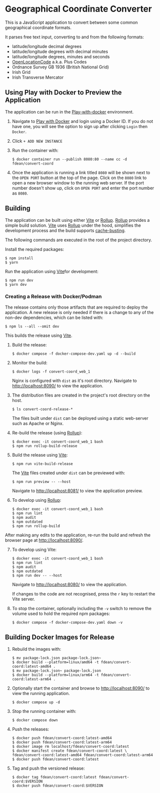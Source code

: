 # Geographical Coordinate Converter

This is a JavaScript application to convert between some common geographical
coordinate formats.

It parses free text input, converting to and from the following formats:

- latitude/longitude decimal degrees
- latitude/longitude degrees with decimal minutes
- latitude/longitude degrees, minutes and seconds
- [OpenLocationCode][olc] a.k.a. Plus Codes
- Ordnance Survey GB 1936 (British National Grid)
- Irish Grid
- Irish Transverse Mercator

[olc]: https://en.wikipedia.org/wiki/Open_Location_Code

## Using Play with Docker to Preview the Application

[play]: https://labs.play-with-docker.com "Play with Docker"

The application can be run in the [Play-with-docker][play] environment.

1.  Navigate to [Play with Docker][play] and login using a Docker ID.  If you
	do not have one, you will see the option to sign up after clicking `Login`
	then `Docker`.

1.  Click `+ ADD NEW INSTANCE`

1.  Run the container with:

		$ docker container run --publish 8080:80 --name cc -d fdean/convert-coord

1.  Once the application is running a link titled `8080` will be shown next to
    the `OPEN PORT` button at the top of the page.  Click on the `8080` link
    to open a new browser window to the running web server.  If the port
    number doesn't show up, click on `OPEN PORT` and enter the port number as
    `8080`.

## Building

The application can be built using either [Vite][] or [Rollup][].  [Rollup][]
provides a simple build solution.  [Vite][] uses [Rollup][] under the hood,
simplifies the development process and the build supports
[cache-busting](https://developer.mozilla.org/en-US/docs/Web/HTTP/Caching#cache_busting).

[Vite]: https://vite.dev/ "Next Generation Frontend Tooling"
[Rollup]: https://rollupjs.org "The JavaScript module bundler"

The following commands are executed in the root of the project directory.

Install the required packages:

	$ npm install
	$ yarn

Run the application using [Vite][]for development:

	$ npm run dev
	$ yarn dev

### Creating a Release with Docker/Podman

The release contains only those artifacts that are required to deploy the
application.  A new release is only needed if there is a change to any of the
non-dev dependencies, which can be listed with:

	$ npm ls --all --omit dev

This builds the release using [Vite][].

1.  Build the release:

		$ docker compose -f docker-compose-dev.yaml up -d --build

2.  Monitor the build:

		$ docker logs -f convert-coord_web_1

	Nginx is configured with `dist` as it's root directory.  Navigate to
    <http://localhost:8090/> to view the application.

3.  The distribution files are created in the project's root directory on the
    host.

		$ ls convert-coord-release-*

	The files built under `dist` can be deployed using a static web-server
	such as Apache or Nginx.

4.  Re-build the release (using [Rollup][]):

		$ docker exec -it convert-coord_web_1 bash
		$ npm run rollup-build-release

5.  Build the release using [Vite][]:

		$ npm run vite-build-release

	The [Vite][] files created under `dist` can be previewed with:

		$ npm run preview -- --host

	Navigate to <http://localhost:8081/> to view the application preview.

6.  To develop using [Rollup][]:

		$ docker exec -it convert-coord_web_1 bash
		$ npm run lint
		$ npm audit
		$ npm outdated
		$ npm run rollup-build

After making any edits to the application, re-run the build and refresh the
browser page at <http://localhost:8090/>.

7.  To develop using Vite:

		$ docker exec -it convert-coord_web_1 bash
		$ npm run lint
		$ npm audit
		$ npm outdated
		$ npm run dev -- --host

	Navigate to <http://localhost:8080/> to view the application.

	If changes to the code are not recognised, press the `r` key to restart
    the Vite server.

8.  To stop the container, optionally including the `-v` switch to remove the
    volume used to hold the required npm packages:

		$ docker compose -f docker-compose-dev.yaml down -v

## Building Docker Images for Release

1.  Rebuild the images with:

		$ mv package-lock.json package-lock.json~
		$ docker build --platform=linux/amd64 -t fdean/convert-coord:latest-amd64 .
		$ mv package-lock.json~ package-lock.json
		$ docker build --platform=linux/arm64 -t fdean/convert-coord:latest-arm64 .

2.  Optionally start the container and browse to <http://localhost:8090/> to
    view the running application.

		$ docker compose up -d

3.  Stop the running container with:

		$ docker compose down

4.  Push the releases:

		$ docker push fdean/convert-coord:latest-amd64
		$ docker push fdean/convert-coord:latest-arm64
		$ docker image rm localhost/fdean/convert-coord:latest
		$ docker manifest create fdean/convert-coord:latest \
		fdean/convert-coord:latest-amd64 fdean/convert-coord:latest-arm64
		$ docker push fdean/convert-coord:latest

5.  Tag and push the versioned release:

		$ docker tag fdean/convert-coord:latest fdean/convert-coord:$VERSION
		$ docker push fdean/convert-coord:$VERSION
